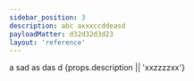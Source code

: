```yaml
---
sidebar_position: 3
description: abc axxxccddeasd
payloadMatter: d32d32d3d23
layout: 'reference'
---
```

a
sad
as
das
d {props.description || 'xxzzzzxx'}
